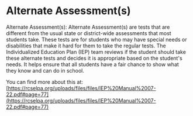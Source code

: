 # Alternate Assessment(s)
Alternate Assessment(s): Alternate Assessment(s) are tests that are different from the usual state or district-wide assessments that most students take. These tests are for students who may have special needs or disabilities that make it hard for them to take the regular tests. The Individualized Education Plan (IEP) team reviews if the student should take these alternate tests and decides it is appropriate based on the student's needs. It helps ensure that all students have a fair chance to show what they know and can do in school.

You can find more about this at: [https://rcselpa.org/uploads/files/files/IEP%20Manual%2007-22.pdf#page=77](https://rcselpa.org/uploads/files/files/IEP%20Manual%2007-22.pdf#page=77)
